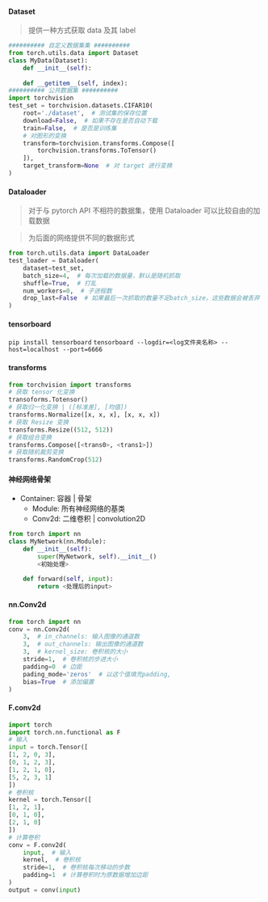 #### Dataset

> 提供一种方式获取 data 及其 label

```Python
########## 自定义数据集集 ##########
from torch.utils.data import Dataset
class MyData(Dataset):
    def __init__(self):
        
    def __getitem__(self, index):
########## 公共数据集 ##########
import torchvision
test_set = torchvision.datasets.CIFAR10(
    root='./dataset',  # 测试集的保存位置
    download=False,  # 如果不存在是否自动下载
    train=False,  # 是否是训练集
    # 对图形的变换
    transform=torchvision.transforms.Compose([
        torchvision.transforms.ToTensor()
    ]),
    target_transform=None  # 对 target 进行变换
)
```

#### Dataloader

> 对于与 pytorch API 不相符的数据集，使用 Dataloader 可以比较自由的加载数据

> 为后面的网络提供不同的数据形式

```Python
from torch.utils.data import DataLoader
test_loader = Dataloader(
    dataset=test_set,
    batch_size=4,  # 每次加载的数据量，默认是随机抓取
    shuffle=True,  # 打乱
    num_workers=0,  # 子进程数
    drop_last=False  # 如果最后一次抓取的数量不足batch_size，这些数据会被丢弃
)
```

#### tensorboard

`pip install tensorboard`
`tensorboard --logdir=<log文件夹名称> --host=localhost --port=6666`

#### transforms

```Python
from torchvision import transforms
# 获取 tensor 化变换
transoforms.Totensor()
# 获取归一化变换 | ([标准差], [均值])
transforms.Normalize([x, x, x], [x, x, x])
# 获取 Resize 变换
transforms.Resize((512, 512))
# 获取组合变换
transforms.Compose([<trans0>, <trans1>])
# 获取随机裁剪变换
transforms.RandomCrop(512)
```

#### 神经网络骨架

- Container: 容器 | 骨架
    - Module: 所有神经网络的基类
    - Conv2d: 二维卷积 | convolution2D

```Python
from torch import nn
class MyNetwork(nn.Module):
    def __init__(self):
        super(MyNetwork, self).__init__()
        <初始处理>

    def forward(self, input):
        return <处理后的input>
```

#### nn.Conv2d

```Python
from torch import nn
conv = nn.Conv2d(
    3,  # in_channels: 输入图像的通道数
    3,  # out_channels: 输出图像的通道数
    3,  # kernel_size: 卷积核的大小
    stride=1,  # 卷积核的步进大小
    padding=0  # 边距
    pading_mode='zeros'  # 以这个值填充padding,
    bias=True  # 添加偏置
)
```

#### F.conv2d

```Python
import torch
import torch.nn.functional as F
# 输入
input = torch.Tensor([
[1, 2, 0, 3],
[0, 1, 2, 3],
[1, 2, 1, 0],
[5, 2, 3, 1]
])
# 卷积核
kernel = torch.Tensor([
[1, 2, 1],
[0, 1, 0],
[2, 1, 0]
])
# 计算卷积
conv = F.conv2d(
    input,  # 输入
    kernel,  # 卷积核
    stride=1,  # 卷积核每次移动的步数
    padding=1  # 计算卷积时为原数据增加边距
)
output = conv(input)
```
